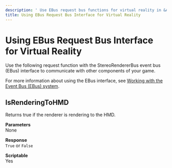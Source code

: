 ```yaml
---
description: ' Use EBus request bus functions for virtual reality in &ALYlong;. '
title: Using EBus Request Bus Interface for Virtual Reality
---
```

# Using EBus Request Bus Interface for Virtual Reality<a name="virtual-reality-ebus"></a>

Use the following request function with the StereoRendererBus event bus \(EBus\) interface to communicate with other components of your game\.

For more information about using the EBus interface, see [Working with the Event Bus \(EBus\) system](ebus-intro.md)\.

## IsRenderingToHMD<a name="virtual-reality-ebus-isrenderingtohmd"></a>

Returns true if the renderer is rendering to the HMD\.

**Parameters**  
None

**Response**  
`True` or `False`

**Scriptable**  
Yes